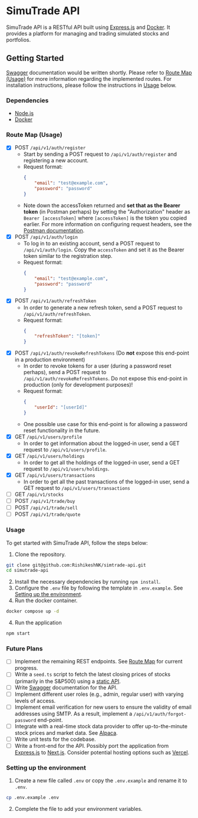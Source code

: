 # SimuTrade API

SimuTrade API is a RESTful API built using [Express.js](https://expressjs.com/) and [Docker](https://www.docker.com/). It provides a platform for managing and trading simulated stocks and portfolios.

## Getting Started

[Swagger](https://swagger.io/) documentation would be written shortly. Please refer to [Route Map (Usage)](#route-map-usage) for more information regarding the implemented routes. For installation instructions, please follow the instructions in [Usage](#usage) below.

### Dependencies

- [Node.js](https://nodejs.org/en/download/package-manager/)
- [Docker](https://www.docker.com/)

### Route Map (Usage)
- [x] POST `/api/v1/auth/register`
    - Start by sending a POST request to `/api/v1/auth/register` and registering a new account.
    - Request format:
        ```json
        {
            "email": "test@example.com",
            "password": "password"
        }
        ```
    - Note down the accessToken returned and __set that as the Bearer token__ (in Postman perhaps) by setting the "Authorization" header as `Bearer [accessToken]` where `[accessToken]` is the token you copied earlier. For more information on configuring request headers, see the [Postman documentation](https://learning.postman.com/docs/sending-requests/requests/#configuring-request-headers).
- [x] POST `/api/v1/auth/login`
    - To log in to an existing account, send a POST request to `/api/v1/auth/login`. Copy the `accessToken` and set it as the Bearer token similar to the registration step.
    - Request format:
        ```json
        {
            "email": "test@example.com",
            "password": "password"
        }
        ```
- [x] POST `/api/v1/auth/refreshToken`
    - In order to generate a new refresh token, send a POST request to `/api/v1/auth/refreshToken`.
    - Request format:
        ```json
        {
            "refreshToken": "[token]"
        }
        ```
- [x] POST `/api/v1/auth/revokeRefreshTokens` (Do __not__ expose this end-point in a production environment)
    - In order to revoke tokens for a user (during a password reset perhaps), send a POST request to `/api/v1/auth/revokeRefreshTokens`. Do not expose this end-point in production (only for development purposes)!
    - Request format:
        ```json
        {
            "userId": "[userId]"
        }
        ```
    - One possible use case for this end-point is for allowing a password reset functionality in the future.
- [x] GET `/api/v1/users/profile`
    - In order to get information about the logged-in user, send a GET request to `/api/v1/users/profile`.
- [x] GET `/api/v1/users/holdings`
    - In order to get all the holdings of the logged-in user, send a GET request to `/api/v1/users/holdings`.
- [x] GET `/api/v1/users/transactions`
    - In order to get all the past transactions of the logged-in user, send a GET request to `/api/v1/users/transactions`
- [ ] GET `/api/v1/stocks`
- [ ] POST `/api/v1/trade/buy`
- [ ] POST `/api/v1/trade/sell`
- [ ] POST `/api/v1/trade/quote`

### Usage

To get started with SimuTrade API, follow the steps below:

1. Clone the repository.

```bash
git clone git@github.com:RishikeshNK/simtrade-api.git
cd simutrade-api
```

2. Install the necessary dependencies by running `npm install`.
3. Configure the `.env` file by following the template in `.env.example`. See [Setting up the environment](#setting-up-the-environment).
4. Run the docker container.
```bash
docker compose up -d
```
4. Run the application

```bash
npm start
```

### Future Plans
- [ ] Implement the remaining REST endpoints. See [Route Map](#route-map-usage) for current progress.
- [ ] Write a `seed.ts` script to fetch the latest closing prices of stocks (primarily in the S&P500) using a [static API](https://query2.finance.yahoo.com/v8/finance/chart/).
- [ ] Write [Swagger](https://swagger.io/) documentation for the API.
- [ ] Implement different user roles (e.g., admin, regular user) with varying levels of access.
- [ ] Implement email verification for new users to ensure the validity of email addresses using SMTP. As a result, implement a `/api/v1/auth/forgot-password` end-point.
- [ ] Integrate with a real-time stock data provider to offer up-to-the-minute stock prices and market data. See [Alpaca](https://alpaca.markets/).
- [ ] Write unit tests for the codebase.
- [ ] Write a front-end for the API. Possibly port the application from [Express.js](https://expressjs.com/) to [Next.js](https://nextjs.org/). Consider potential hosting options such as [Vercel](https://vercel.com/dashboard).

### Setting up the environment

1. Create a new file called `.env` or copy the `.env.example` and rename it to `.env`.

```bash
cp .env.example .env
```

2. Complete the file to add your environment variables.